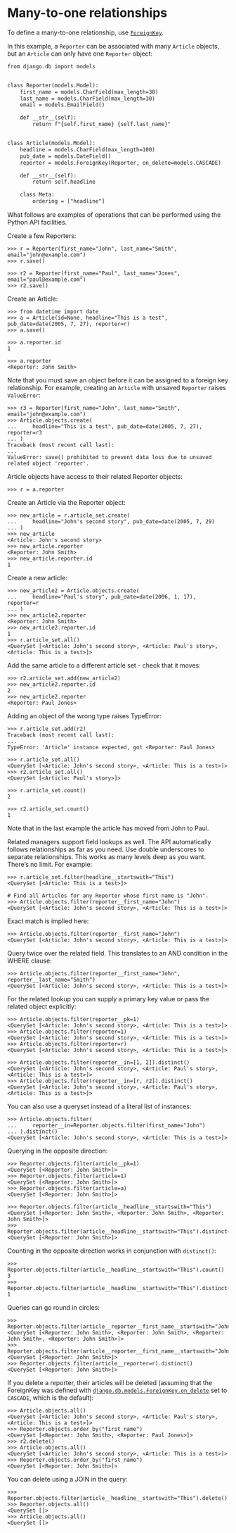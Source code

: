 # Many-to-one relationships

To define a many-to-one relationship, use [`ForeignKey`](../../../ref/models/fields.md#django.db.models.ForeignKey).

In this example, a `Reporter` can be associated with many `Article`
objects, but an `Article` can only have one `Reporter` object:

```default
from django.db import models


class Reporter(models.Model):
    first_name = models.CharField(max_length=30)
    last_name = models.CharField(max_length=30)
    email = models.EmailField()

    def __str__(self):
        return f"{self.first_name} {self.last_name}"


class Article(models.Model):
    headline = models.CharField(max_length=100)
    pub_date = models.DateField()
    reporter = models.ForeignKey(Reporter, on_delete=models.CASCADE)

    def __str__(self):
        return self.headline

    class Meta:
        ordering = ["headline"]
```

What follows are examples of operations that can be performed using the Python
API facilities.

Create a few Reporters:

```pycon
>>> r = Reporter(first_name="John", last_name="Smith", email="john@example.com")
>>> r.save()

>>> r2 = Reporter(first_name="Paul", last_name="Jones", email="paul@example.com")
>>> r2.save()
```

Create an Article:

```pycon
>>> from datetime import date
>>> a = Article(id=None, headline="This is a test", pub_date=date(2005, 7, 27), reporter=r)
>>> a.save()

>>> a.reporter.id
1

>>> a.reporter
<Reporter: John Smith>
```

Note that you must save an object before it can be assigned to a foreign key
relationship. For example, creating an `Article` with unsaved `Reporter`
raises `ValueError`:

```pycon
>>> r3 = Reporter(first_name="John", last_name="Smith", email="john@example.com")
>>> Article.objects.create(
...     headline="This is a test", pub_date=date(2005, 7, 27), reporter=r3
... )
Traceback (most recent call last):
...
ValueError: save() prohibited to prevent data loss due to unsaved related object 'reporter'.
```

Article objects have access to their related Reporter objects:

```pycon
>>> r = a.reporter
```

Create an Article via the Reporter object:

```pycon
>>> new_article = r.article_set.create(
...     headline="John's second story", pub_date=date(2005, 7, 29)
... )
>>> new_article
<Article: John's second story>
>>> new_article.reporter
<Reporter: John Smith>
>>> new_article.reporter.id
1
```

Create a new article:

```pycon
>>> new_article2 = Article.objects.create(
...     headline="Paul's story", pub_date=date(2006, 1, 17), reporter=r
... )
>>> new_article2.reporter
<Reporter: John Smith>
>>> new_article2.reporter.id
1
>>> r.article_set.all()
<QuerySet [<Article: John's second story>, <Article: Paul's story>, <Article: This is a test>]>
```

Add the same article to a different article set - check that it moves:

```pycon
>>> r2.article_set.add(new_article2)
>>> new_article2.reporter.id
2
>>> new_article2.reporter
<Reporter: Paul Jones>
```

Adding an object of the wrong type raises TypeError:

```pycon
>>> r.article_set.add(r2)
Traceback (most recent call last):
...
TypeError: 'Article' instance expected, got <Reporter: Paul Jones>

>>> r.article_set.all()
<QuerySet [<Article: John's second story>, <Article: This is a test>]>
>>> r2.article_set.all()
<QuerySet [<Article: Paul's story>]>

>>> r.article_set.count()
2

>>> r2.article_set.count()
1
```

Note that in the last example the article has moved from John to Paul.

Related managers support field lookups as well.
The API automatically follows relationships as far as you need.
Use double underscores to separate relationships.
This works as many levels deep as you want. There’s no limit. For example:

```pycon
>>> r.article_set.filter(headline__startswith="This")
<QuerySet [<Article: This is a test>]>

# Find all Articles for any Reporter whose first name is "John".
>>> Article.objects.filter(reporter__first_name="John")
<QuerySet [<Article: John's second story>, <Article: This is a test>]>
```

Exact match is implied here:

```pycon
>>> Article.objects.filter(reporter__first_name="John")
<QuerySet [<Article: John's second story>, <Article: This is a test>]>
```

Query twice over the related field. This translates to an AND condition in the
WHERE clause:

```pycon
>>> Article.objects.filter(reporter__first_name="John", reporter__last_name="Smith")
<QuerySet [<Article: John's second story>, <Article: This is a test>]>
```

For the related lookup you can supply a primary key value or pass the related
object explicitly:

```pycon
>>> Article.objects.filter(reporter__pk=1)
<QuerySet [<Article: John's second story>, <Article: This is a test>]>
>>> Article.objects.filter(reporter=1)
<QuerySet [<Article: John's second story>, <Article: This is a test>]>
>>> Article.objects.filter(reporter=r)
<QuerySet [<Article: John's second story>, <Article: This is a test>]>

>>> Article.objects.filter(reporter__in=[1, 2]).distinct()
<QuerySet [<Article: John's second story>, <Article: Paul's story>, <Article: This is a test>]>
>>> Article.objects.filter(reporter__in=[r, r2]).distinct()
<QuerySet [<Article: John's second story>, <Article: Paul's story>, <Article: This is a test>]>
```

You can also use a queryset instead of a literal list of instances:

```pycon
>>> Article.objects.filter(
...     reporter__in=Reporter.objects.filter(first_name="John")
... ).distinct()
<QuerySet [<Article: John's second story>, <Article: This is a test>]>
```

Querying in the opposite direction:

```pycon
>>> Reporter.objects.filter(article__pk=1)
<QuerySet [<Reporter: John Smith>]>
>>> Reporter.objects.filter(article=1)
<QuerySet [<Reporter: John Smith>]>
>>> Reporter.objects.filter(article=a)
<QuerySet [<Reporter: John Smith>]>

>>> Reporter.objects.filter(article__headline__startswith="This")
<QuerySet [<Reporter: John Smith>, <Reporter: John Smith>, <Reporter: John Smith>]>
>>> Reporter.objects.filter(article__headline__startswith="This").distinct()
<QuerySet [<Reporter: John Smith>]>
```

Counting in the opposite direction works in conjunction with `distinct()`:

```pycon
>>> Reporter.objects.filter(article__headline__startswith="This").count()
3
>>> Reporter.objects.filter(article__headline__startswith="This").distinct().count()
1
```

Queries can go round in circles:

```pycon
>>> Reporter.objects.filter(article__reporter__first_name__startswith="John")
<QuerySet [<Reporter: John Smith>, <Reporter: John Smith>, <Reporter: John Smith>, <Reporter: John Smith>]>
>>> Reporter.objects.filter(article__reporter__first_name__startswith="John").distinct()
<QuerySet [<Reporter: John Smith>]>
>>> Reporter.objects.filter(article__reporter=r).distinct()
<QuerySet [<Reporter: John Smith>]>
```

If you delete a reporter, their articles will be deleted (assuming that the
ForeignKey was defined with [`django.db.models.ForeignKey.on_delete`](../../../ref/models/fields.md#django.db.models.ForeignKey.on_delete) set to
`CASCADE`, which is the default):

```pycon
>>> Article.objects.all()
<QuerySet [<Article: John's second story>, <Article: Paul's story>, <Article: This is a test>]>
>>> Reporter.objects.order_by("first_name")
<QuerySet [<Reporter: John Smith>, <Reporter: Paul Jones>]>
>>> r2.delete()
>>> Article.objects.all()
<QuerySet [<Article: John's second story>, <Article: This is a test>]>
>>> Reporter.objects.order_by("first_name")
<QuerySet [<Reporter: John Smith>]>
```

You can delete using a JOIN in the query:

```pycon
>>> Reporter.objects.filter(article__headline__startswith="This").delete()
>>> Reporter.objects.all()
<QuerySet []>
>>> Article.objects.all()
<QuerySet []>
```

